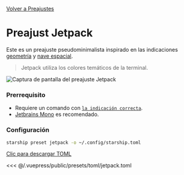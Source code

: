 [Volver a Preajustes](./README.md#jetpack)

# Preajust Jetpack

Este es un preajuste pseudominimalista inspirado en las indicaciones [geometría](https://github.com/geometry-zsh/geometry) y [nave espacial](https://github.com/spaceship-prompt/spaceship-prompt).

> Jetpack utiliza los colores temáticos de la terminal.

![Captura de pantalla del preajuste Jetpack](/presets/img/jetpack.png)

### Prerrequisito

- Requiere un comando con [`la indicación correcta`](https://starship.rs/advanced-config/#enable-right-prompt).
- [Jetbrains Mono](https://www.jetbrains.com/lp/mono/) es recomendado.

### Configuración

```sh
starship preset jetpack -o ~/.config/starship.toml
```

[Clic para descargar TOML](/presets/toml/jetpack.toml)

<<< @/.vuepress/public/presets/toml/jetpack.toml
